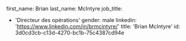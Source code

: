 first_name: Brian
last_name: McIntyre
job_title:
  - 'Directeur des opérations'
gender: male
linkedin: 'https://www.linkedin.com/in/brmcintyre/'
title: 'Brian McIntyre'
id: 3d0cd3cb-c13d-4270-bc1b-75c4387cd94e
